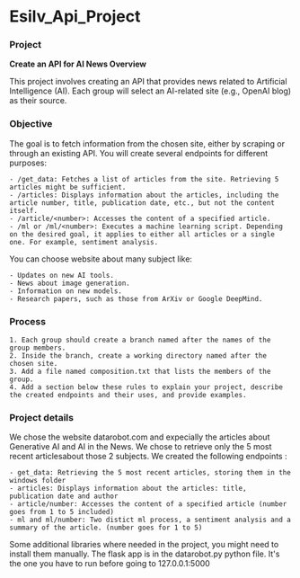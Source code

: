# Esilv_Api_Project

### Project
**Create an API for AI News Overview**

This project involves creating an API that provides news related to Artificial Intelligence (AI). Each group will select an AI-related site (e.g., OpenAI blog) as their source.

### Objective

The goal is to fetch information from the chosen site, either by scraping or through an existing API. You will create several endpoints for different purposes:

    - /get_data: Fetches a list of articles from the site. Retrieving 5 articles might be sufficient.
    - /articles: Displays information about the articles, including the article number, title, publication date, etc., but not the content itself.
    - /article/<number>: Accesses the content of a specified article.
    - /ml or /ml/<number>: Executes a machine learning script. Depending on the desired goal, it applies to either all articles or a single one. For example, sentiment analysis.

You can choose website about many subject like:

    - Updates on new AI tools.
    - News about image generation.
    - Information on new models.
    - Research papers, such as those from ArXiv or Google DeepMind.

### Process

    1. Each group should create a branch named after the names of the group members.
    2. Inside the branch, create a working directory named after the chosen site.
    3. Add a file named composition.txt that lists the members of the group.
    4. Add a section below these rules to explain your project, describe the created endpoints and their uses, and provide examples.

### Project details

We chose the website datarobot.com and expecially the articles about Generative AI and AI in the News.
We chose to retrieve only the 5 most recent articlesabout those 2 subjects.
We created the following endpoints : 

    - get_data: Retrieving the 5 most recent articles, storing them in the windows folder
    - articles: Displays information about the articles: title, publication date and author
    - article/number: Accesses the content of a specified article (number goes from 1 to 5 included)
    - ml and ml/number: Two distict ml process, a sentiment analysis and a summary of the article. (number goes for 1 to 5)

Some additional libraries where needed in the project, you might need to install them manually.
The flask app is in the datarobot.py python file. It's the one you have to run before going to 127.0.0.1:5000
